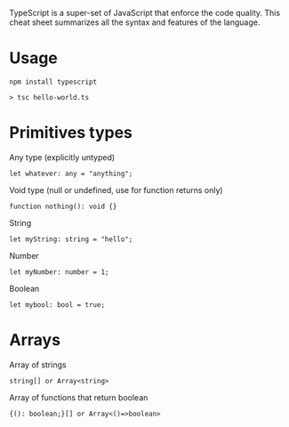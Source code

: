 TypeScript is a super-set of JavaScript that enforce the code quality. This cheat sheet summarizes all the syntax and features of the language.

# Usage

`npm install typescript`

`> tsc hello-world.ts`

# Primitives types

Any type (explicitly untyped)
```
let whatever: any = "anything";
```

Void type (null or undefined, use for function returns only)
```
function nothing(): void {}
```

String
```
let myString: string = "hello";
```

Number
```
let myNumber: number = 1;
```

Boolean
```
let mybool: bool = true;
```

# Arrays

Array of strings
```
string[] or Array<string>
```
Array of functions that return boolean
```
{(): boolean;}[] or Array<()=>boolean>
```
